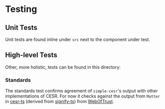 # Testing

## Unit Tests

Unit tests are found inline under `src` next to the component under test.

## High-level Tests

Other, more holistic, tests can be found in this directory:

### Standards

The standards test confirms agreement of `simple-cesr`'s output with other implementations of CESR. For now it checks against the output from `Matter` in [cesr-ts](https://github.com/weboftrust/cesr-ts) (derived from [signify-ts](https://github.com/weboftrust/signify-ts)) from [WebOfTrust](https://github.com/weboftrust).
